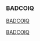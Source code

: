 ### BADCOIQ

[BADCOIQ](https://github.com/badcoiq/badcoiq/wiki)

[BADCOIQ](https://badcoiq.ucoz.net/forum/)

